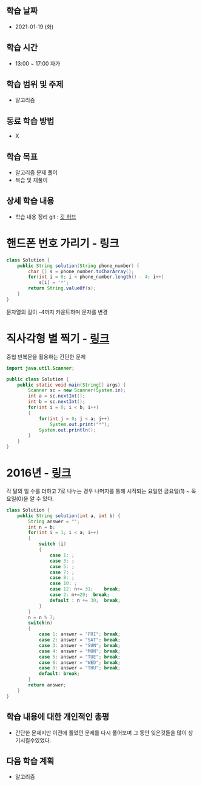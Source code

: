 학습 날짜
---
+ 2021-01-19 (화)

학습 시간
---
+ 13:00 ~ 17:00 자가

학습 범위 및 주제
---
+ 알고리즘

동료 학습 방법
---
+ X

학습 목표
---
+ 알고리즘 문제 풀이
+ 복습 및 재풀이

상세 학습 내용
---
+ 학습 내용 정리 git : [깃 허브](https://github.com/kiskim/study)   

# 핸드폰 번호 가리기 - 링크

```java
class Solution {
    public String solution(String phone_number) {
		char [] s = phone_number.toCharArray();
		for(int i = 0; i < phone_number.length() - 4; i++)
			s[i] = '*';
        return String.valueOf(s);
    }
}
```

문자열의 길이 -4까지 카운트하며 문자를 변경

# 직사각형 별 찍기 - [링크](https://programmers.co.kr/learn/courses/30/lessons/12969)

중첩 반복문을 활용하는 간단한 문제

```java
import java.util.Scanner;

public class Solution {
    public static void main(String[] args) {
        Scanner sc = new Scanner(System.in);
        int a = sc.nextInt();
        int b = sc.nextInt();
        for(int i = 0; i < b; i++)
        {
            for(int j = 0; j < a; j++)
                System.out.print("*");
            System.out.println();
        }
    }
}
```

# 2016년 - [링크](https://programmers.co.kr/learn/courses/30/lessons/12901)

각 달의 일 수를 더하고 7로 나누는 경우 나머지를 통해 시작되는 요일인 금요일(1) ~ 목요일(0)을 알 수 있다.

```java
class Solution {
    public String solution(int a, int b) {
		String answer = "";
		int n = b;
		for(int i = 1; i < a; i++)
		{
			switch (i)
			{
				case 1: ;
				case 3: ;
				case 5: ;
				case 7: ;
				case 8: ;
				case 10: ;
				case 12: n+= 31;	break;
				case 2: n+=29;	break;
				default : n += 30;	break;
			}
		}
		n = n % 7;
		switch(n)
		{
			case 1: answer = "FRI"; break;
			case 2: answer = "SAT"; break;
			case 3: answer = "SUN"; break;
			case 4: answer = "MON"; break;
			case 5: answer = "TUE"; break;
			case 6: answer = "WED"; break;
			case 0: answer = "THU"; break;
			default: break;
		}
        return answer;
    }
}
```


학습 내용에 대한 개인적인 총평
---
+ 간단한 문제지만 이전에 풀었던 문제를 다시 풀어보며 그 동안 잊은것들을 많이 상기시킬수있었다.

다음 학습 계획
---
+ 알고리즘